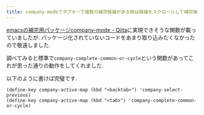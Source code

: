 ```yaml
---
title: company-modeでタブキーで複数の補完候補がある時は候補をスクロールして補完候補が1つの時は補完を決定する
---
```


[emacsの補完用パッケージcompany-mode - Qiita](https://qiita.com/sune2/items/b73037f9e85962f5afb7)に実現できそうな関数が載っていましたが.
パッケージ化されていないコードをあまり取り込みたくなかったので敬遠しました.

調べてみると標準で`company-complete-common-or-cycle`という関数があってこれが思った通りの動作をしてくれました.

以下のように書けば完璧です.

~~~elisp
(define-key company-active-map (kbd "<backtab>") 'company-select-previous)
(define-key company-active-map (kbd "<tab>") 'company-complete-common-or-cycle)
~~~
